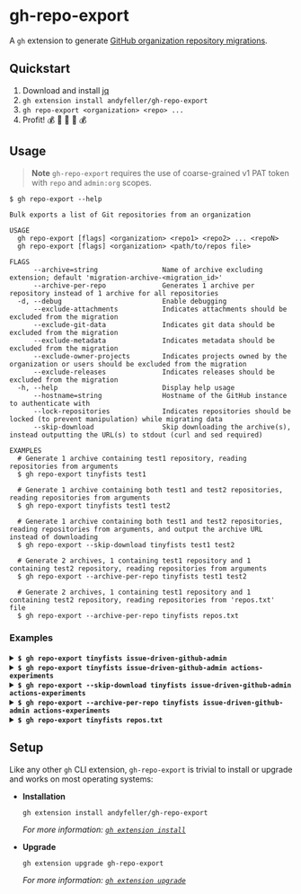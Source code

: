 # gh-repo-export

A `gh` extension to generate [GitHub organization repository migrations](https://docs.github.com/en/enterprise-cloud@latest/rest/migrations/orgs).

## Quickstart

1. Download and install [jq](https://stedolan.github.io/jq/download/)
1. `gh extension install andyfeller/gh-repo-export`
1. `gh repo-export <organization> <repo> ...`
1. Profit! :moneybag: :money_with_wings: :money_mouth_face: :money_with_wings: :moneybag:

## Usage

> **Note**
> `gh-repo-export` requires the use of coarse-grained v1 PAT token with `repo` and `admin:org` scopes.

```shell
$ gh repo-export --help

Bulk exports a list of Git repositories from an organization

USAGE
  gh repo-export [flags] <organization> <repo1> <repo2> ... <repoN>
  gh repo-export [flags] <organization> <path/to/repos file>

FLAGS
      --archive=string                Name of archive excluding extension; default 'migration-archive-<migration_id>'
      --archive-per-repo              Generates 1 archive per repository instead of 1 archive for all repositories
  -d, --debug                         Enable debugging
      --exclude-attachments           Indicates attachments should be excluded from the migration
      --exclude-git-data              Indicates git data should be excluded from the migration
      --exclude-metadata              Indicates metadata should be excluded from the migration
      --exclude-owner-projects        Indicates projects owned by the organization or users should be excluded from the migration
      --exclude-releases              Indicates releases should be excluded from the migration
  -h, --help                          Display help usage
      --hostname=string               Hostname of the GitHub instance to authenticate with
      --lock-repositories             Indicates repositories should be locked (to prevent manipulation) while migrating data
      --skip-download                 Skip downloading the archive(s), instead outputting the URL(s) to stdout (curl and sed required)

EXAMPLES
  # Generate 1 archive containing test1 repository, reading repositories from arguments
  $ gh repo-export tinyfists test1

  # Generate 1 archive containing both test1 and test2 repositories, reading repositories from arguments
  $ gh repo-export tinyfists test1 test2

  # Generate 1 archive containing both test1 and test2 repositories, reading repositories from arguments, and output the archive URL instead of downloading
  $ gh repo-export --skip-download tinyfists test1 test2

  # Generate 2 archives, 1 containing test1 repository and 1 containing test2 repository, reading repositories from arguments
  $ gh repo-export --archive-per-repo tinyfists test1 test2

  # Generate 2 archives, 1 containing test1 repository and 1 containing test2 repository, reading repositories from 'repos.txt' file
  $ gh repo-export --archive-per-repo tinyfists repos.txt
```

### Examples

<details><summary><b><code>$ gh repo-export tinyfists issue-driven-github-admin</code></b></summary>
<p>

```shell
Reading repositories from arguments: issue-driven-github-admin
Starting migration 3431913 for repositories: issue-driven-github-admin
Watching migration 3431913 with 'exporting' state
Watching migration 3431913 with 'exporting' state
Watching migration 3431913 with 'exporting' state
Watching migration 3431913 with 'exported' state
Downloading migration 3431913 archive to migration-archive-3431913.tar.gz
```
</p>
</details>

<details><summary><b><code>$ gh repo-export tinyfists issue-driven-github-admin actions-experiments</code></b></summary>
<p>

```shell
Reading repositories from arguments: issue-driven-github-admin actions-experiments
Starting migration 3431922 for repositories: issue-driven-github-admin actions-experiments
Watching migration 3431922 with 'exporting' state
Watching migration 3431922 with 'exporting' state
Watching migration 3431922 with 'exporting' state
Watching migration 3431922 with 'exporting' state
Watching migration 3431922 with 'exported' state
Downloading migration 3431922 archive to migration-archive-3431922.tar.gz
```
</p>
</details>

<details><summary><b><code>$ gh repo-export --skip-download tinyfists issue-driven-github-admin actions-experiments</code></b></summary>
<p>

```shell
Reading repositories from arguments: issue-driven-github-admin actions-experiments
Starting migration 3431922 for repositories: issue-driven-github-admin actions-experiments
Watching migration 3431922 with 'exporting' state
Watching migration 3431922 with 'exporting' state
Watching migration 3431922 with 'exporting' state
Watching migration 3431922 with 'exporting' state
Watching migration 3431922 with 'exported' state
Archive URL for migration 3762306: https://github-cloud.s3.amazonaws.com/migration/...
```
</p>
</details>

<details><summary><b><code>$ gh repo-export --archive-per-repo tinyfists issue-driven-github-admin actions-experiments</code></b></summary>
<p>

```shell
Reading repositories from arguments: issue-driven-github-admin actions-experiments
Starting migration 3431937 for repositories: issue-driven-github-admin
Starting migration 3431938 for repositories: actions-experiments
Watching migration 3431937 with 'exporting' state
Watching migration 3431938 with 'exporting' state
Watching migration 3431937 with 'exporting' state
Watching migration 3431938 with 'exported' state
Watching migration 3431937 with 'exporting' state
Watching migration 3431937 with 'exported' state
Downloading migration 3431937 archive to migration-archive-3431937.tar.gz
Downloading migration 3431938 archive to migration-archive-3431938.tar.gz
```
</p>
</details>

<details><summary><b><code>$ gh repo-export tinyfists repos.txt</code></b></summary>
<p>

```shell
Reading repositories from file: repos.txt
Starting migration 3431982 for repositories:  issue-driven-github-admin actions-experiments
Watching migration 3431982 with 'exporting' state
Watching migration 3431982 with 'exporting' state
Watching migration 3431982 with 'exporting' state
Watching migration 3431982 with 'exported' state
Downloading migration 3431982 archive to migration-archive-3431982.tar.gz
```
</p>
</details>

## Setup

Like any other `gh` CLI extension, `gh-repo-export` is trivial to install or upgrade and works on most operating systems:

- **Installation**

  ```shell
  gh extension install andyfeller/gh-repo-export
  ```
  
  _For more information: [`gh extension install`](https://cli.github.com/manual/gh_extension_install)_

- **Upgrade**

  ```shell
  gh extension upgrade gh-repo-export
  ```

  _For more information: [`gh extension upgrade`](https://cli.github.com/manual/gh_extension_upgrade)_
